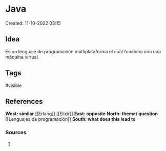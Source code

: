 # Java

Created: 11-10-2022 03:15

## <span class="pink"> **Idea** </span>
Es un lenguaje de programación multiplataforma el cuál funciona con una máquina virtual.

## <span class="orange"> **Tags**</span>
<span class="tag"> #visible</span> 

## <span class="green"> **References**</span>
<span class="blue"> **West: similar** </span>
[[Erlang]]
[[Elixir]]
<span class="blue"> **East: opposite** </span>
<span class="blue"> **North: theme/ question** </span>
[[Lenguajes de programación]]
<span class="blue"> **South: what does this lead to** </span>

### <span class="purple"> **Sources**</span>
1. 